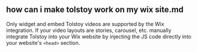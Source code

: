 ## how can i make tolstoy work on my wix site.md

Only widget and embed Tolstoy videos are supported by the Wix integration. If your video layouts are stories, carousel, etc. manually integrate Tolstoy into your Wix website by injecting the JS code directly into your website's `<head>` section. 
